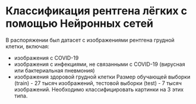 # Классификация рентгена лёгких с помощью Нейронных сетей
В распоряжении был датасет с изображениями рентгена грудной клетки, включая:
- изображения с COVID-19
- изображения с инфекциями, не связанными с COVID-19 (вирусная или бактериальная пневмония)
- изображения здоровой грудной клетки
Размер обучающей выборки (train) - 27 тысяч изображений, тестовой выборки (test) - 7 тысяч изображений.
Необходимо классифицировать картинки на 3 этих типа.
  
